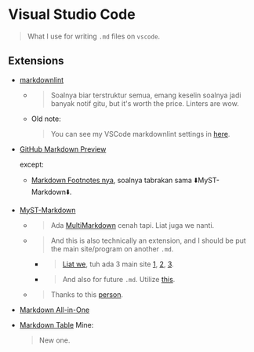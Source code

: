 
# Visual Studio Code

> What I use for writing `.md` files on `vscode`.

## Extensions

- [markdownlint](https://marketplace.visualstudio.com/items?itemName=DavidAnson.vscode-markdownlint)
  - > Soalnya biar terstruktur semua, emang keselin soalnya jadi banyak notif gitu, but it's worth the price. Linters are wow.
  - Old note:
    > You can see my VSCode markdownlint settings in [here](/repo-for-learning.code-workspace.dist).
- [GitHub Markdown Preview](https://marketplace.visualstudio.com/items?itemName=bierner.github-markdown-preview)

  except:
  - [Markdown Footnotes nya](https://marketplace.visualstudio.com/items?itemName=bierner.markdown-footnotes), soalnya tabrakan sama ⬇️MyST-Markdown⬇️.
- [MyST-Markdown](https://marketplace.visualstudio.com/items?itemName=ExecutableBookProject.myst-highlight)
  - > Ada [MultiMarkdown](https://www.google.com/search?q=superset+of+markdown+alternative) cenah tapi. Liat juga we nanti.
  - > And this is also technically an extension, and I should be put the main site/program on another `.md`.
    - > [Liat we](https://www.google.com/search?q=myst+markdown), tuh ada 3 main site [1](https://jupyterbook.org/content/myst.html), [2](https://mystmd.org/), [3](https://myst-parser.readthedocs.io/).
    - > And also for future `.md`. Utilize [this](https://www.sphinx-doc.org/).
  - > Thanks to this [person](https://stackoverflow.com/a/71429932).
- [Markdown All-in-One](https://marketplace.visualstudio.com/items?itemName=yzhang.markdown-all-in-one)
- [Markdown Table](https://marketplace.visualstudio.com/items?itemName=TakumiI.markdowntable)
  Mine:
  > New one.
